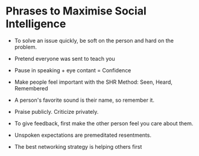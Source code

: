 # Phrases to Maximise Social Intelligence

- To solve an issue quickly, be soft on the person and hard on the problem.

- Pretend everyone was sent to teach you

- Pause in speaking + eye contant = Confidence

- Make people feel important with the SHR Method: Seen, Heard, Remembered

- A person's favorite sound is their name, so remember it.

- Praise publicly. Criticize privately.

- To give feedback, first make the other person feel you care about them.

- Unspoken expectations are premeditated resentments.

- The best networking strategy is helping others first